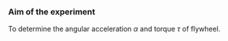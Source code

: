 ### Aim of the experiment
To determine the angular acceleration $\alpha$ and torque $\tau$ of flywheel.
